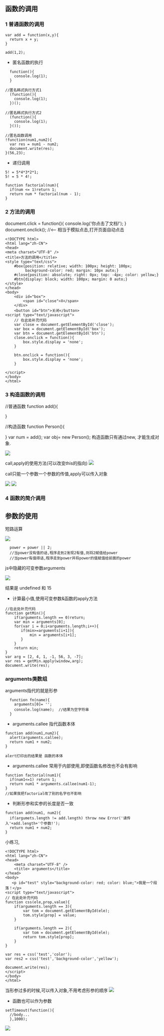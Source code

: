 ## 函数的调用
### 1 普通函数的调用
```
var add = function(x,y){
  return x + y;
}

add(1,2);
```

- 匿名函数的执行

```
  function(){
    console.log(1);
  }

//匿名韩式执行方式1
  (function(){
    console.log(1);
  })();

//匿名韩式执行方式2
  (function(){
    console.log(1);
  }());
```

```
//匿名函数调用
!function(num1,num2){
  var res = num1 - num2;
  document.write(res);
}(56,23);

```

- 递归调用

```
5! = 5*4*3*2*1;
5! = 5 * 4!;

function factorial(num){
  if(num <= 1)return 1;
  return num * factorial(num - 1);
}
```

### 2 方法的调用

document.click = function(){
  console.log('你点击了文档!');
}
document.onclick(); //<-- 相当于模拟点击,打开页面自动点击



```
<!DOCTYPE html>
<html lang="zh-CN">
<head>
<meta charset="UTF-8" />
<title>方法的调用</title>
<style type="text/css">
    #box{position: relative; width: 100px; height: 100px;
         background-color: red; margin: 10px auto;}
    #close{position: absolute; right: 0px; top: -4px; color: yellow;}
    #btn{display: block; width: 100px; margin: 0 auto;}
</style>
</head>
<body>
    <div id="box">
        <span id="close">X</span>
    </div>
    <button id="btn">关闭</button>
<script type="text/javascript">
    // 在此处补充代码
    var close = document.getElementById('close');
    var box = document.getElementById('box');
    var btn = document.getElementById('btn');
    close.onclick = function(){
        box.style.display = 'none';
    }

    btn.onclick = function(){
        box.style.display = 'none';
    }

</script>
</body>
</html>

```

### 3 构造函数的调用

//普通函数
function add(){

}

//构造函数
function Person(){

}
var num = add();
var obj= new Person();
构造函数只有通过new, 才能生成对象.

<img src="../img/function object.png"/>

call,apply的使用方法(可以改变this的指向)
<img src="../img/this.png"/>

call只能一个参数一个参数的传值,apply可以传入对象

<img src="../img/call-apply.png"/>

<img src="../img/anonymous function.png"/>


### 4 函数的简介调用

## 参数的使用

短路运算

<img src="../img/短路运算.png" />

```
  power = power || 2;
  //当power没有值的话,程序走到2发现2有值,则将2赋值给power
  //当power有值得话,程序走到power并将power的值赋值给前面的power
```

js中隐藏的可变参数arguments

<img src="../img/arguments.png" />

结果是 undefined  和 15

- 计算最小值,使用可变参数&函数的apply方法

```
//在此处补充代码
function getMin(){
    if(arguments.length == 0)return;
    var min = arguments[0];
    for(var i = 0;i<arguments.length;i++){
       if(min>=arguments[i+1]){
           min = arguments[i+1];
       }
    }
    return min;
}
var arg = [2, 4, 1, -1, 56, 3, -7];
var res = getMin.apply(window,arg);
document.write(res);
```

### arguments类数组

arguments指代的就是形参
```
  function fn(name){
    arguments[0]= '';
    console.log(name);  //结果为空字符串
  }

```

- arguments.callee  指代函数本体

```
function add(num1,num2){
  alert(arguments.callee);
  return num1 + num2;
}

alert打印出的结果是 函数的本体
```

- arguments.callee 常用于内部使用,即使函数名修改也不会有影响

```
function factorial(num1){
  if(num1<=1) return 1;
  return num1 * arguments.callee(num1-1);
}
//如果我把factorial改了别的名字也不影响
```

- 判断形参和实参的长度是否一致

```
function add(num1, num2){
  if(argumets.length != add.length) throw new Error('请传入'+add.length+'个参数!');
  return num1 + num2;
}
```

小练习,

```
<!DOCTYPE html>
<html lang="zh-CN">
<head>
    <meta charset="UTF-8" />
    <title> arguments</title>
</head>
<body>
   <p id="test" style="background-color: red; color: blue;">我是一个段落！</p>
<script type="text/javascript">
// 在此处补充代码
function css(ele,prop,value){
    if(arguments.length == 3){
        var tom = document.getElementById(ele);
        tom.style[prop] = value;
    }

    if(arguments.length == 2){
        var tom = document.getElementById(ele);
        return tom.style[prop];
    }
}

var res = css('test','color');
var res2 = css('test','background-color','yellow');

document.write(res);
</script>
</body>
</html>

```
当形参过多的时候,可以传入对象,不用考虑形参的顺序
<img src='../img/传参方法.png'/>

- 函数也可以作为参数

```
setTimeout(function(){
  //body...
  },1000);
```

<img src='../img/exercise01.png'/>
